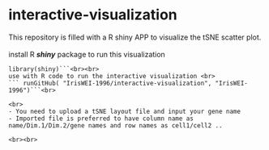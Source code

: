 # interactive-visualization
This repository is filled with a R shiny APP to visualize the tSNE scatter plot. <br><br>
install R ***shiny*** package to run this visualization<br>
```install.packages("shiny")
library(shiny)```<br><br>
use with R code to run the interactive visualization <br>
``` runGitHub( "IrisWEI-1996/interactive-visualization", "IrisWEI-1996")```<br>

<br>
- You need to upload a tSNE layout file and input your gene name
- Imported file is preferred to have column name as name/Dim.1/Dim.2/gene names and row names as cell1/cell2 ..

<br><br>
